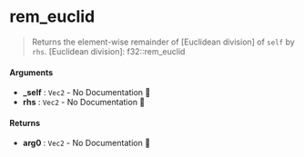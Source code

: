 # rem\_euclid

>  Returns the element-wise remainder of [Euclidean division] of `self` by `rhs`.
>  [Euclidean division]: f32::rem_euclid

#### Arguments

- **\_self** : `Vec2` \- No Documentation 🚧
- **rhs** : `Vec2` \- No Documentation 🚧

#### Returns

- **arg0** : `Vec2` \- No Documentation 🚧